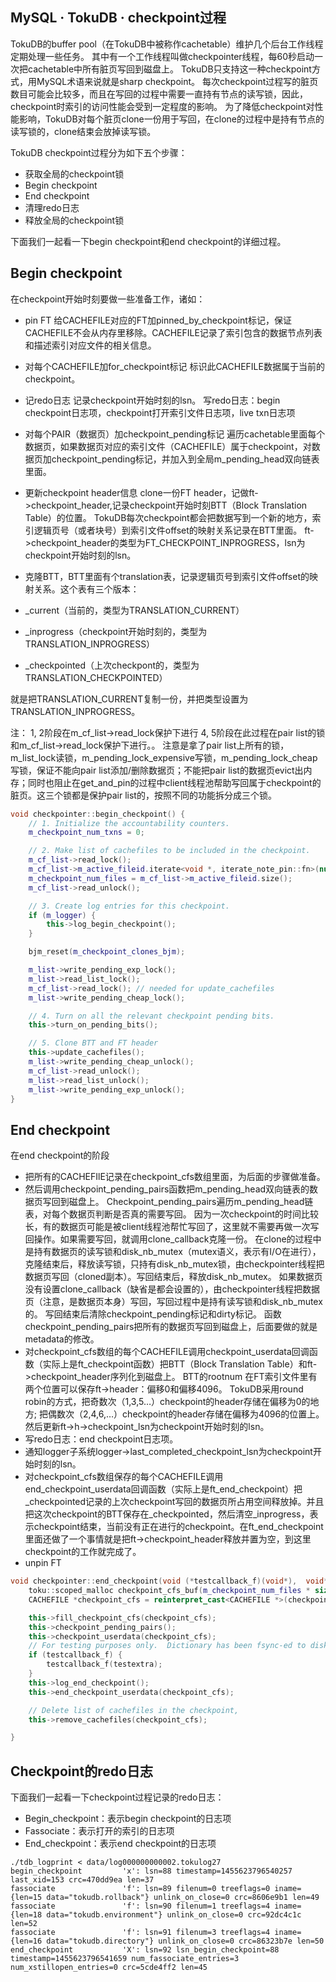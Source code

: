 ## MySQL · TokuDB  · checkpoint过程


TokuDB的buffer pool（在TokuDB中被称作cachetable）维护几个后台工作线程定期处理一些任务。
其中有一个工作线程叫做checkpointer线程，每60秒启动一次把cachetable中所有脏页写回到磁盘上。
TokuDB只支持这一种checkpoint方式，用MySQL术语来说就是sharp checkpoint。
每次checkpoint过程写的脏页数目可能会比较多，而且在写回的过程中需要一直持有节点的读写锁，因此，checkpoint时索引的访问性能会受到一定程度的影响。
为了降低checkpoint对性能影响，TokuDB对每个脏页clone一份用于写回，在clone的过程中是持有节点的读写锁的，clone结束会放掉读写锁。  


TokuDB checkpoint过程分为如下五个步骤：  


* 获取全局的checkpoint锁
* Begin checkpoint
* End checkpoint
* 清理redo日志
* 释放全局的checkpoint锁



下面我们一起看一下begin checkpoint和end checkpoint的详细过程。  

## Begin checkpoint

在checkpoint开始时刻要做一些准备工作，诸如：  


* pin FT
  给CACHEFILE对应的FT加pinned_by_checkpoint标记，保证CACHEFILE不会从内存里移除。CACHEFILE记录了索引包含的数据节点列表和描述索引对应文件的相关信息。  

  
* 对每个CACHEFILE加for_checkpoint标记
  标识此CACHEFILE数据属于当前的checkpoint。
* 记redo日志
  记录checkpoint开始时刻的lsn。
  写redo日志：begin checkpoint日志项，checkpoint打开索引文件日志项，live txn日志项
* 对每个PAIR（数据页）加checkpoint_pending标记
  遍历cachetable里面每个数据页，如果数据页对应的索引文件（CACHEFILE）属于checkpoint，对数据页加checkpoint_pending标记，并加入到全局m_pending_head双向链表里面。
* 更新checkpoint header信息
  clone一份FT header，记做ft->checkpoint_header,记录checkpoint开始时刻BTT（Block Translation Table）的位置。
  TokuDB每次checkpoint都会把数据写到一个新的地方，索引逻辑页号（或者块号）到索引文件offset的映射关系记录在BTT里面。
  ft->checkpoint_header的类型为FT_CHECKPOINT_INPROGRESS，lsn为checkpoint开始时刻的lsn。
* 克隆BTT，BTT里面有个translation表，记录逻辑页号到索引文件offset的映射关系。这个表有三个版本：



* _current（当前的，类型为TRANSLATION_CURRENT）
* _inprogress（checkpoint开始时刻的，类型为TRANSLATION_INPROGRESS）
* _checkpointed（上次checkpont的，类型为TRANSLATION_CHECKPOINTED）  

就是把TRANSLATION_CURRENT复制一份，并把类型设置为TRANSLATION_INPROGRESS。



注：
1, 2阶段在m_cf_list->read_lock保护下进行
4, 5阶段在此过程在pair list的锁和m_cf_list->read_lock保护下进行。。
注意是拿了pair list上所有的锁，m_list_lock读锁，m_pending_lock_expensive写锁，m_pending_lock_cheap写锁，保证不能向pair list添加/删除数据页；不能把pair list的数据页evict出内存；同时也阻止在get_and_pin的过程中client线程池帮助写回属于checkpoint的脏页。这三个锁都是保护pair list的，按照不同的功能拆分成三个锁。  

```cpp
void checkpointer::begin_checkpoint() {
    // 1. Initialize the accountability counters.
    m_checkpoint_num_txns = 0;

    // 2. Make list of cachefiles to be included in the checkpoint.
    m_cf_list->read_lock();
    m_cf_list->m_active_fileid.iterate<void *, iterate_note_pin::fn>(nullptr);
    m_checkpoint_num_files = m_cf_list->m_active_fileid.size();
    m_cf_list->read_unlock();

    // 3. Create log entries for this checkpoint.
    if (m_logger) {
        this->log_begin_checkpoint();
    }

    bjm_reset(m_checkpoint_clones_bjm);

    m_list->write_pending_exp_lock();
    m_list->read_list_lock();
    m_cf_list->read_lock(); // needed for update_cachefiles
    m_list->write_pending_cheap_lock();

    // 4. Turn on all the relevant checkpoint pending bits.
    this->turn_on_pending_bits();

    // 5. Clone BTT and FT header
    this->update_cachefiles();
    m_list->write_pending_cheap_unlock();
    m_cf_list->read_unlock();
    m_list->read_list_unlock();
    m_list->write_pending_exp_unlock();
}

```

## End checkpoint


在end checkpoint的阶段  


* 把所有的CACHEFIlE记录在checkpoint_cfs数组里面，为后面的步骤做准备。
* 然后调用checkpoint_pending_pairs函数把m_pending_head双向链表的数据页写回到磁盘上。
 Checkpoint_pending_pairs遍历m_pending_head链表，对每个数据页判断是否真的需要写回。
 因为一次checkpoint的时间比较长，有的数据页可能是被client线程池帮忙写回了，这里就不需要再做一次写回操作。如果需要写回，就调用clone_callback克隆一份。
 在clone的过程中是持有数据页的读写锁和disk_nb_mutex（mutex语义，表示有I/O在进行），克隆结束后，释放读写锁，只持有disk_nb_mutex锁，由checkpointer线程把数据页写回（cloned副本）。写回结束后，释放disk_nb_mutex。
  如果数据页没有设置clone_callback（缺省是都会设置的），由checkpointer线程把数据页（注意，是数据页本身）写回，写回过程中是持有读写锁和disk_nb_mutex的。
 写回结束后清除checkpoint_pending标记和dirty标记。
 函数checkpoint_pending_pairs把所有的数据页写回到磁盘上，后面要做的就是metadata的修改。
* 对checkpoint_cfs数组的每个CACHEFILE调用checkpoint_userdata回调函数（实际上是ft_checkpoint函数）把BTT（Block Translation Table）和ft->checkpoint_header序列化到磁盘上。
 BTT的rootnum
 在FT索引文件里有两个位置可以保存ft->header：偏移0和偏移4096。
 TokuDB采用round robin的方式，把奇数次（1,3,5…）checkpoint的header存储在偏移为0的地方;
 把偶数次（2,4,6,…）checkpoint的header存储在偏移为4096的位置上。
 然后更新ft->h->checkpoint_lsn为checkpoint开始时刻的lsn。
* 写redo日志：end checkpoint日志项。
* 通知logger子系统logger->last_completed_checkpoint_lsn为checkpoint开始时刻的lsn。
* 对checkpoint_cfs数组保存的每个CACHEFILE调用end_checkpoint_userdata回调函数（实际上是ft_end_checkpoint）把_checkpointed记录的上次checkpoint写回的数据页所占用空间释放掉。并且把这次checkpoint的BTT保存在_checkpointed，然后清空_inprogress，表示checkpoint结束，当前没有正在进行的checkpoint。在ft_end_checkpoint里面还做了一个事情就是把ft->checkpoint_header释放并置为空，到这里checkpoint的工作就完成了。
* unpin FT


```cpp
void checkpointer::end_checkpoint(void (*testcallback_f)(void*),  void* testextra) {
    toku::scoped_malloc checkpoint_cfs_buf(m_checkpoint_num_files * sizeof(CACHEFILE));
    CACHEFILE *checkpoint_cfs = reinterpret_cast<CACHEFILE *>(checkpoint_cfs_buf.get());

    this->fill_checkpoint_cfs(checkpoint_cfs);
    this->checkpoint_pending_pairs();
    this->checkpoint_userdata(checkpoint_cfs);
    // For testing purposes only.  Dictionary has been fsync-ed to disk but log has not yet been written.
    if (testcallback_f) {
        testcallback_f(testextra);
    }
    this->log_end_checkpoint();
    this->end_checkpoint_userdata(checkpoint_cfs);

    // Delete list of cachefiles in the checkpoint,
    this->remove_cachefiles(checkpoint_cfs);

}

```

## Checkpoint的redo日志


下面我们一起看一下checkpoint过程记录的redo日志：  


* Begin_checkpoint：表示begin checkpoint的日志项
* Fassociate：表示打开的索引的日志项
* End_checkpoint：表示end checkpoint的日志项


```LANG
./tdb_logprint < data/log000000000002.tokulog27
begin_checkpoint         'x': lsn=88 timestamp=1455623796540257 last_xid=153 crc=470dd9ea len=37
fassociate               'f': lsn=89 filenum=0 treeflags=0 iname={len=15 data="tokudb.rollback"} unlink_on_close=0 crc=8606e9b1 len=49
fassociate               'f': lsn=90 filenum=1 treeflags=4 iname={len=18 data="tokudb.environment"} unlink_on_close=0 crc=92dc4c1c len=52
fassociate               'f': lsn=91 filenum=3 treeflags=4 iname={len=16 data="tokudb.directory"} unlink_on_close=0 crc=86323b7e len=50
end_checkpoint           'X': lsn=92 lsn_begin_checkpoint=88 timestamp=1455623796541659 num_fassociate_entries=3 num_xstillopen_entries=0 crc=5cde4ff2 len=45

```

